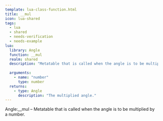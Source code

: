 ```yaml
---
template: lua-class-function.html
title: __mul
icon: lua-shared
tags:
  - lua
  - shared
  - needs-verification
  - needs-example
lua:
  library: Angle
  function: __mul
  realm: shared
  description: "Metatable that is called when the angle is to be multiplied by a number."
  
  arguments:
    - name: "number"
      type: number
  returns:
    - type: Angle
      description: "The multiplied angle."
---
```


<div class="lua__search__keywords">
Angle:__mul &#x2013; Metatable that is called when the angle is to be multiplied by a number.
</div>
